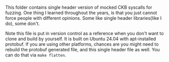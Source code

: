 This folder contains single header version of mocked CKB syscalls for fuzzing. One thing I learned throughout the years, is that you just cannot force people with different opinions. Some like single header libraries(like I do), some don't.

Note this file is put in version control as a reference when you don't want to clone and build by yourself. It is built on Ubuntu 24.04 with apt-installed protobuf. If you are using other platforms, chances are you might need to rebuild the protobuf generated file, and this single header file as well. You can do that via `make flatten`.
